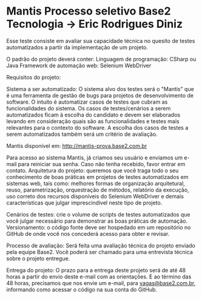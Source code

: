 # Mantis Processo seletivo Base2 Tecnologia -> Eric Rodrigues Diniz

Esse teste consiste em avaliar sua capacidade técnica no quesito de testes automatizados a partir da implementação de um projeto.

O padrão do projeto deverá conter:
Linguagem de programação: CSharp ou Java
Framework de automação web: Selenium WebDriver

Requisitos do projeto:

Sistema a ser automatizado: O sistema alvo dos testes será o "Mantis" que é uma ferramenta de gestão de bugs para projetos de desenvolvimento de software. O intuito é automatizar casos de testes que cubram as funcionalidades do sistema. Os casos de testes/cenários a serem automatizados ficam à escolha do candidato e devem ser elaborados levando em consideração quais são as funcionalidades e testes mais relevantes para o contexto do software. A escolha dos casos de testes a serem automatizados também será um critério de avaliação.

Mantis disponível em:  http://mantis-prova.base2.com.br

Para acesso ao sistema Mantis, já criamos seu usuário e enviamos um e-mail para reiniciar sua senha. Caso não tenha recebido, favor entrar em contato.
Arquitetura do projeto: queremos que você traga todo o seu conhecimento de boas práticas em projetos de testes automatizados em sistemas web, tais como: melhores formas de organização arquitetural, reuso, parametrização, orquestração de métodos, relatório da execução, uso correto dos recursos disponíveis do Selenium WebDriver e demais características que julgar imprescindível neste tipo de projeto.

Cenários de testes: crie o volume de scripts de testes automatizados que você julgar necessário para demonstrar as boas práticas de automação.
Versionamento: o código fonte deve ser hospedado em um repositório no GitHub de onde você nos concederá acesso para obter e revisar.

Processo de avaliação: Será feita uma avaliação técnica do projeto enviado pela equipe Base2. Você poderá ser chamado para uma entrevista técnica sobre o projeto entregue.

Entrega do projeto: O prazo para a entrega deste projeto será de até 48 horas a partir do envio deste e-mail com as orientações. E ao término das 48 horas, precisamos que nos envie um e-mail, para vagas@base2.com.br, informando como acessar o código na sua conta do GitHub.
